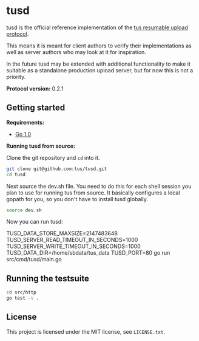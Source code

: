# tusd

tusd is the official reference implementation of the [tus resumable upload
protocol](http://www.tus.io/protocols/resumable-upload.html).

This means it is meant for client authors to verify their implementations as
well as server authors who may look at it for inspiration.

In the future tusd may be extended with additional functionality to make it
suitable as a standalone production upload server, but for now this is not a
priority.

**Protocol version:** 0.2.1

## Getting started

**Requirements:**

* [Go 1.0](http://golang.org/doc/install)

**Running tusd from source:**

Clone the git repository and `cd` into it.

```bash
git clone git@github.com:tus/tusd.git
cd tusd
```

Next source the dev.sh file. You need to do this for each shell session you
plan to use for running tus from source. It basically configures a local gopath
for you, so you don't have to install tusd globally.

```bash
source dev.sh
```

Now you can run tusd:


TUSD_DATA_STORE_MAXSIZE=2147483648 TUSD_SERVER_READ_TIMEOUT_IN_SECONDS=1000 TUSD_SERVER_WRITE_TIMEOUT_IN_SECONDS=1000 TUSD_DATA_DIR=/home/sbdata/tus_data TUSD_PORT=80 go run src/cmd/tusd/main.go


## Running the testsuite

```bash
cd src/http
go test -v .
```

## License

This project is licensed under the MIT license, see `LICENSE.txt`.

